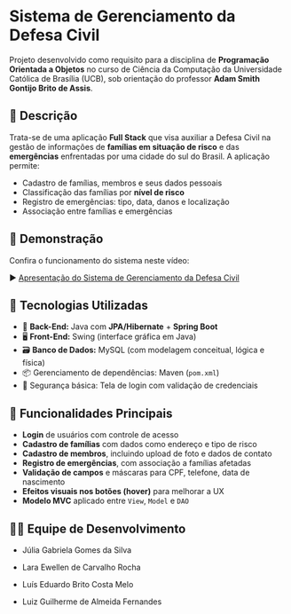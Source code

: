 # Sistema de Gerenciamento da Defesa Civil

Projeto desenvolvido como requisito para a disciplina de **Programação Orientada a Objetos** no curso de Ciência da Computação da Universidade Católica de Brasília (UCB), sob orientação do professor **Adam Smith Gontijo Brito de Assis**.

## 🧩 Descrição

Trata-se de uma aplicação **Full Stack** que visa auxiliar a Defesa Civil na gestão de informações de **famílias em situação de risco** e das **emergências** enfrentadas por uma cidade do sul do Brasil. A aplicação permite:

- Cadastro de famílias, membros e seus dados pessoais
- Classificação das famílias por **nível de risco**
- Registro de emergências: tipo, data, danos e localização
- Associação entre famílias e emergências
  
## 📸 Demonstração

Confira o funcionamento do sistema neste vídeo:

▶️ [Apresentação do Sistema de Gerenciamento da Defesa Civil](https://youtu.be/bFZFFEGuk9o)

## 🧠 Tecnologias Utilizadas

- 📌 **Back-End:** Java com **JPA/Hibernate** + **Spring Boot**
- 🖥️ **Front-End:** Swing (interface gráfica em Java)
- 🗃️ **Banco de Dados:** MySQL (com modelagem conceitual, lógica e física)
- 📦 Gerenciamento de dependências: Maven (`pom.xml`)
- 🔐 Segurança básica: Tela de login com validação de credenciais

## 📌 Funcionalidades Principais

- **Login** de usuários com controle de acesso
- **Cadastro de famílias** com dados como endereço e tipo de risco
- **Cadastro de membros**, incluindo upload de foto e dados de contato
- **Registro de emergências**, com associação a famílias afetadas
- **Validação de campos** e máscaras para CPF, telefone, data de nascimento
- **Efeitos visuais nos botões (hover)** para melhorar a UX
- **Modelo MVC** aplicado entre `View`, `Model` e `DAO`

## 👩‍💻 Equipe de Desenvolvimento
- Júlia Gabriela Gomes da Silva

- Lara Ewellen de Carvalho Rocha

- Luís Eduardo Brito Costa Melo

- Luiz Guilherme de Almeida Fernandes
